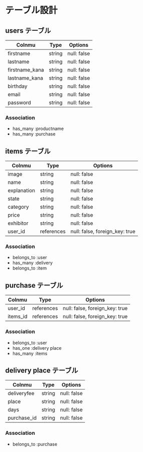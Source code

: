 # テーブル設計

## users テーブル

| Colnmu      | Type   | Options     |
| ----------- |------- | ----------- |
| firstname   | string | null: false |
| lastname    | string | null: false |
| firstname_kana   | string | null: false |
| lastname_kana    | string | null: false |
| birthday       | string | null: false |
| email       | string | null: false |
| password    | string | null: false |

### Association
- has_many :productname
- has_many :purchase

## items テーブル

| Colnmu      | Type   | Options     |
| ----------- |------- | ----------- |
| image       | string | null: false |
| name        | string | null: false |
| explanation | string | null: false |
| state       | string | null: false |
| category    | string | null: false |
| price       | string | null: false |
| exhibitor   | string | null: false |
| user_id     | references | null: false, foreign_key: true |

### Association
- belongs_to :user
- has_many :delivery
- belongs_to :item

## purchase テーブル

| Colnmu  | Type   | Options     |
| ------- |------- | ----------- |
| user_id | references | null: false, foreign_key: true |
| items_id | references | null: false, foreign_key: true |

### Association
- belongs_to :user
- has_one :delivery place
- has_many :items
## delivery place テーブル

| Colnmu      | Type   | Options     |
| ----------- |------- | ----------- |
| deliveryfee | string | null: false |
| place       | string | null: false |
| days         | string | null: false |
| purchase_id | string | null: false |

### Association
- belongs_to :purchase
